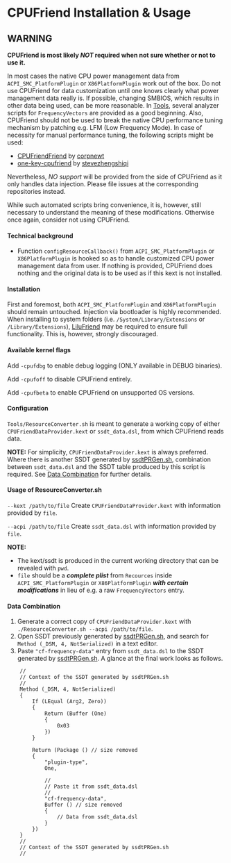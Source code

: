 CPUFriend Installation & Usage
===================================

## WARNING
**CPUFriend is most likely _NOT_ required when not sure whether or not to use it.**

In most cases the native CPU power management data from `ACPI_SMC_PlatformPlugin` or `X86PlatformPlugin` work out of the box.
Do not use CPUFriend for data customization until one knows clearly what power management data really is.
If possible, changing SMBIOS, which results in other data being used, can be more reasonable.
In [Tools](https://github.com/acidanthera/CPUFriend/tree/master/Tools), several analyzer scripts for `FrequencyVectors` are provided as a good beginning.
Also, CPUFriend should not be used to break the native CPU performance tuning mechanism by patching e.g. LFM (Low Frequency Mode).
In case of necessity for manual performance tuning, the following scripts might be used:
- [CPUFriendFriend](https://github.com/corpnewt/CPUFriendFriend) by [corpnewt](https://github.com/corpnewt)
- [one-key-cpufriend](https://github.com/stevezhengshiqi/one-key-cpufriend) by [stevezhengshiqi](https://github.com/stevezhengshiqi)

Nevertheless, _NO support_ will be provided from the side of CPUFriend as it only handles data injection. Please file issues at the corresponding repositories instead.

While such automated scripts bring convenience, it is, however, still necessary to understand the meaning of these modifications. Otherwise once again, consider not using CPUFriend.

#### Technical background
- Function `configResourceCallback()` from `ACPI_SMC_PlatformPlugin` or `X86PlatformPlugin` is hooked so as to handle customized CPU power management data from user. If nothing is provided, CPUFriend does nothing and the original data is to be used as if this kext is not installed.

#### Installation
First and foremost, both `ACPI_SMC_PlatformPlugin` and `X86PlatformPlugin` should remain untouched.
Injection via bootloader is highly recommended.
When installing to system folders (i.e. `/System/Library/Extensions` or `/Library/Extensions`), [LiluFriend](https://github.com/PMheart/LiluFriend) may be required to ensure full functionality. This is, however, strongly discouraged.

#### Available kernel flags
Add `-cpufdbg` to enable debug logging (ONLY available in DEBUG binaries).

Add `-cpufoff` to disable CPUFriend entirely.

Add `-cpufbeta` to enable CPUFriend on unsupported OS versions.

#### Configuration
`Tools/ResourceConverter.sh` is meant to generate a working copy of either `CPUFriendDataProvider.kext` or `ssdt_data.dsl`, from which CPUFriend reads data.

**NOTE:** For simplicity, `CPUFriendDataProvider.kext` is always preferred. Where there is another SSDT generated by [ssdtPRGen.sh](https://github.com/Piker-Alpha/ssdtPRGen.sh), combination between `ssdt_data.dsl` and the SSDT table produced by this script is required. See [Data Combination](https://github.com/acidanthera/CPUFriend/blob/master/Instructions.md#data-combination) for further details.

#### Usage of ResourceConverter.sh
`--kext /path/to/file`
	Create `CPUFriendDataProvider.kext` with information provided by `file`.
	
`--acpi /path/to/file`
	Create `ssdt_data.dsl` with information provided by `file`.

**NOTE:**
- The kext/ssdt is produced in the current working directory that can be revealed with `pwd`.
-  `file` should be a ***complete plist*** from `Recources` inside `ACPI_SMC_PlatformPlugin` or `X86PlatformPlugin` ***with certain modifications*** in lieu of e.g.  a raw `FrequencyVectors` entry.

#### Data Combination
1. Generate a correct copy of `CPUFriendDataProvider.kext` with `./ResourceConverter.sh --acpi /path/to/file`.
2. Open SSDT previously generated by [ssdtPRGen.sh](https://github.com/Piker-Alpha/ssdtPRGen.sh), and search for `Method (_DSM, 4, NotSerialized)` in a text editor.
3. Paste `"cf-frequency-data"` entry from `ssdt_data.dsl` to the SSDT generated by [ssdtPRGen.sh](https://github.com/Piker-Alpha/ssdtPRGen.sh). A glance at the final work looks as follows.
```
	//
	// Context of the SSDT generated by ssdtPRGen.sh
	//
	Method (_DSM, 4, NotSerialized)
	{
		If (LEqual (Arg2, Zero))
		{
			Return (Buffer (One)
			{
				0x03
			})
		}

		Return (Package () // size removed
		{
			"plugin-type", 
			One,

			//
			// Paste it from ssdt_data.dsl
			//
			"cf-frequency-data",
			Buffer () // size removed
			{
				// Data from ssdt_data.dsl
			}
		})
	}
	//
	// Context of the SSDT generated by ssdtPRGen.sh
	//
```

